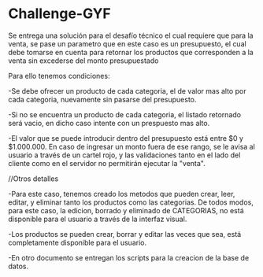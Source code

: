 # Challenge-GYF

Se entrega una solución para el desafío técnico el cual requiere que para la venta, se pase un parametro que en este caso es un presupuesto, el cual debe tomarse en cuenta para retornar los productos que corresponden a la venta sin excederse del monto presupuestado

Para ello tenemos condiciones:

-Se debe ofrecer un producto de cada categoria, el de valor mas alto por cada categoria, nuevamente sin pasarse del presupuesto.

-Si no se encuentra un producto de cada categoria, el listado retornado será vacio, en dicho caso intente con un prespuesto mas alto.

-El valor que se puede introducir dentro del presupuesto está entre $0 y $1.000.000. En caso de ingresar un monto fuera de ese rango, se le avisa al usuario a través de un cartel rojo, y las validaciones tanto en el lado del cliente como en el servidor no permitirán ejecutar la "venta".

//Otros detalles

-Para este caso, tenemos creado los metodos que pueden crear, leer, editar, y eliminar tanto los productos como las categorias. De todos modos, para este caso, la edicion, borrado y eliminado de CATEGORIAS, no está disponible para el usuario a través de la interfaz visual.

-Los productos se pueden crear, borrar y editar las veces que sea, está completamente disponible para el usuario.

-En otro documento se entregan los scripts para la creacion de la base de datos.

